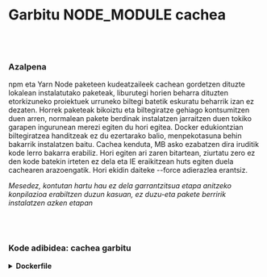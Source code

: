 # Garbitu NODE_MODULE cachea

<br/><br/>

### Azalpena

npm eta Yarn Node paketeen kudeatzaileek cachean gordetzen dituzte lokalean instalatutako paketeak, liburutegi horien beharra dituzten etorkizuneko proiektuek urruneko biltegi batetik eskuratu beharrik izan ez dezaten. Horrek paketeak bikoiztu eta biltegiratze gehiago kontsumitzen duen arren, normalean pakete berdinak instalatzen jarraitzen duen tokiko garapen ingurunean merezi egiten du hori egitea. Docker edukiontzian biltegiratzea handitzeak ez du ezertarako balio, menpekotasuna behin bakarrik instalatzen baitu. Cachea kenduta, MB asko ezabatzen dira iruditik kode lerro bakarra erabiliz. Hori egiten ari zaren bitartean, ziurtatu zero ez den kode batekin irteten ez dela eta IE eraikitzean huts egiten duela cachearen arazoengatik. Hori ekidin daiteke --force adierazlea erantsiz.

_Mesedez, kontutan hartu hau ez dela garrantzitsua etapa anitzeko konpilazioa  erabiltzen duzun kasuan, ez duzu-eta pakete berririk instalatzen azken etapan_

<br/><br/>

### Kode adibidea: cachea garbitu

<details>
<summary><strong>Dockerfile</strong></summary>

```
FROM node:12-slim AS build
WORKDIR /usr/src/app
COPY package.json package-lock.json ./
RUN npm ci --production && npm cache clean --force

# Gainontzeko guztia hemen dator
```

</details>
